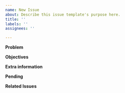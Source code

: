 ```yaml
---
name: New Issue
about: Describe this issue template's purpose here.
title: ''
labels: ''
assignees: ''

---
```


**Problem**


**Objectives**


**Extra information**


**Pending**



**Related Issues**
